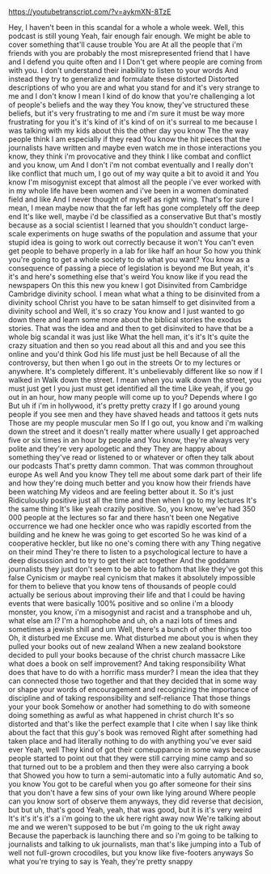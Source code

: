 https://youtubetranscript.com/?v=aykmXN-8TzE

 Hey, I haven't been in this scandal for a whole a whole week. Well, this podcast is still young Yeah, fair enough fair enough. We might be able to cover something that'll cause trouble You are At all the people that i'm friends with you are probably the most misrepresented friend that I have and I defend you quite often and I I Don't get where people are coming from with you. I don't understand their inability to listen to your words And instead they try to generalize and formulate these distorted Distorted descriptions of who you are and what you stand for and it's very strange to me and I don't know I mean I kind of do know that you're challenging a lot of people's beliefs and the way they You know, they've structured these beliefs, but it's very frustrating to me and i'm sure it must be way more frustrating for you it's it's kind of it's kind of on it's surreal to me because I was talking with my kids about this the other day you know The the way people think I am especially if they read You know the hit pieces that the journalists have written and maybe even watch me in those interactions you know, they think i'm provocative and they think I like combat and conflict and you know, um And I don't i'm not combat eventually and I really don't like conflict that much um, I go out of my way quite a bit to avoid it and You know I'm misogynist except that almost all the people i've ever worked with in my whole life have been women and i've been in a women dominated field and like And I never thought of myself as right wing. That's for sure I mean, I mean maybe now that the far left has gone completely off the deep end It's like well, maybe i'd be classified as a conservative But that's mostly because as a social scientist I learned that you shouldn't conduct large-scale experiments on huge swaths of the population and assume that your stupid idea is going to work out correctly because it won't You can't even get people to behave properly in a lab for like half an hour So how you think you're going to get a whole society to do what you want? You know as a consequence of passing a piece of legislation is beyond me But yeah, it's it's and here's something else that's weird You know like if you read the newspapers On this this new you knew I got Disinvited from Cambridge Cambridge divinity school. I mean what what a thing to be disinvited from a divinity school Christ you have to be satan himself to get disinvited from a divinity school and Well, it's so crazy You know and I just wanted to go down there and learn some more about the biblical stories the exodus stories. That was the idea and and then to get disinvited to have that be a whole big scandal it was just like What the hell man, it's it's It's quite the crazy situation and then so you read about all this and and you see this online and you'd think God his life must just be hell Because of all the controversy, but then when I go out in the streets Or to my lectures or anywhere. It's completely different. It's unbelievably different like so now if I walked in Walk down the street. I mean when you walk down the street, you must just get I you just must get identified all the time Like yeah, if you go out in an hour, how many people will come up to you? Depends where I go But uh if i'm in hollywood, it's pretty pretty crazy If I go around young people if you see men and they have shaved heads and tattoos it gets nuts Those are my people muscular men So If I go out, you know and i'm walking down the street and it doesn't really matter where usually I get approached five or six times in an hour by people and You know, they're always very polite and they're very apologetic and they They are happy about something they've read or listened to or whatever or often they talk about our podcasts That's pretty damn common. That was common throughout europe As well And you know They tell me about some dark part of their life and how they're doing much better and you know how their friends have been watching My videos and are feeling better about it. So it's just Ridiculously positive just all the time and then when I go to my lectures It's the same thing It's like yeah crazily positive. So, you know, we've had 350 000 people at the lectures so far and there hasn't been one Negative occurrence we had one heckler once who was rapidly escorted from the building and he knew he was going to get escorted So he was kind of a cooperative heckler, but like no one's coming there with any Thing negative on their mind They're there to listen to a psychological lecture to have a deep discussion and to try to get their act together And the goddamn journalists they just don't seem to be able to fathom that like they've got this false Cynicism or maybe real cynicism that makes it absolutely impossible for them to believe that you know tens of thousands of people could actually be serious about improving their life and that I could be having events that were basically 100% positive and so online i'm a bloody monster, you know, i'm a misogynist and racist and a transphobe and uh, what else am I? I'm a homophobe and uh, oh a nazi lots of times and sometimes a jewish shill and um Well, there's a bunch of other things too Oh, it disturbed me Excuse me. What disturbed me about you is when they pulled your books out of new zealand When a new zealand bookstore decided to pull your books because of the christ church massacre Like what does a book on self improvement? And taking responsibility What does that have to do with a horrific mass murder? I mean the idea that they can connected those two together and that they decided that in some way or shape your words of encouragement and recognizing the importance of discipline and of taking responsibility and self-reliance That those things your your book Somehow or another had something to do with someone doing something as awful as what happened in christ church It's so distorted and that's like the perfect example that I cite when I say like think about the fact that this guy's book was removed Right after something had taken place and had literally nothing to do with anything you've ever said ever Yeah, well They kind of got their comeuppance in some ways because people started to point out that they were still carrying mine camp and so that turned out to be a problem and then they were also carrying a book that Showed you how to turn a semi-automatic into a fully automatic And so, you know You got to be careful when you go after someone for their sins that you don't have a few sins of your own like lying around Where people can you know sort of observe them anyways, they did reverse that decision, but but uh, that's good Yeah, yeah, that was good, but it is it's very weird It's it's it's it's a i'm going to the uk here right away now We're talking about me and we weren't supposed to be but i'm going to the uk right away Because the paperback is launching there and so i'm going to be talking to journalists and talking to uk journalists, man that's like jumping into a Tub of well not full-grown crocodiles, but you know like five-footers anyways So what you're trying to say is Yeah, they're pretty snappy